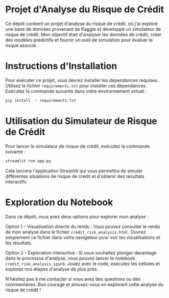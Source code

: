 # Projet d'Analyse du Risque de Crédit

Ce dépôt contient un projet d'analyse du risque de crédit, où j'ai exploré une base de données provenant de Kaggle et développé un simulateur de risque de crédit. 
Mon objectif était d'analyser les données de crédit, créer des modèles prédictifs et fournir un outil de simulation pour évaluer le risque associé.

# Instructions d'Installation

Pour exécuter ce projet, vous devrez installer les dépendances requises. Utilisez le fichier `requirements.txt` pour installer ces dépendances. 
Exécutez la commande suivante dans votre environnement virtuel :
```bash
pip install -r requirements.txt
```
# Utilisation du Simulateur de Risque de Crédit
Pour lancer le simulateur de risque de crédit, exécutez la commande suivante :

```bash
streamlit run app.py
```
Cela lancera l'application Streamlit qui vous permettra de simuler différentes situations de risque de crédit et d'obtenir des résultats interactifs.

# Exploration du Notebook
Dans ce dépôt, vous avez deux options pour explorer mon analyse :

Option 1 - Visualisation directe du rendu :
Vous pouvez consulter le rendu de mon analyse dans le fichier `credit_risk_analysis.html`. 
Ouvrez simplement ce fichier dans votre navigateur pour voir les visualisations et les résultats.

Option 2 - Exploration interactive :
Si vous souhaitez plonger davantage dans le processus d'analyse, vous pouvez lancer le notebook `credit_risk_analysis.ipynb`. 
Jouez avec le code, exécutez les cellules et explorez nos étapes d'analyse de plus près.

N'hésitez pas à me contacter si vous avez des questions ou des commentaires. 
Bon courage et amusez-vous en explorant cette analyse du risque de crédit !
